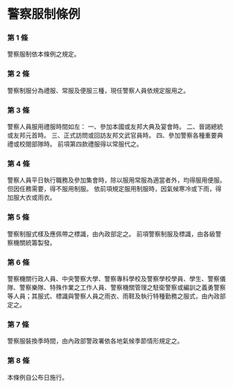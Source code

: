 # 警察服制條例

### 第 1 條

警察服制依本條例之規定。

### 第 2 條

警察制服分為禮服、常服及便服三種，現任警察人員依規定服用之。

### 第 3 條

警察人員服用禮服時間如左：
一、參加本國或友邦大典及宴會時。
二、晉謁總統或友邦元首時。
三、正式訪問或回訪友邦文武官員時。
四、參加警察各種重要典禮或校閱部隊時。
前項第四款禮服得以常服代之。

### 第 4 條

警察人員平日執行職務及參加集會時，除以服用常服為適當者外，均得服用便服。但因任務需要，得不服用制服。
依前項規定服用制服時，因氣候寒冷或下雨，得加服大衣或雨衣。

### 第 5 條

警察制服式樣及應佩帶之標識，由內政部定之。
前項警察制服及標識，由各級警察機關統籌製發。

### 第 6 條

警察機關行政人員、中央警察大學、警察專科學校及警察學校學員、學生、警察儀隊、警察樂隊、特殊作業之工作人員、警察機關管理之駐衛警察或編訓之義勇警察等人員；其服式、標識與警察人員之雨衣、雨鞋及執行特種勤務之服式，由內政部定之。

### 第 7 條

警察服裝換季時間，由內政部警政署依各地氣候季節情形規定之。

### 第 8 條

本條例自公布日施行。
